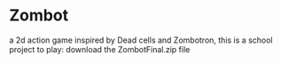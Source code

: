 # Zombot
a 2d action game inspired by Dead cells and Zombotron, this is a school project
to play: download the ZombotFinal.zip file
